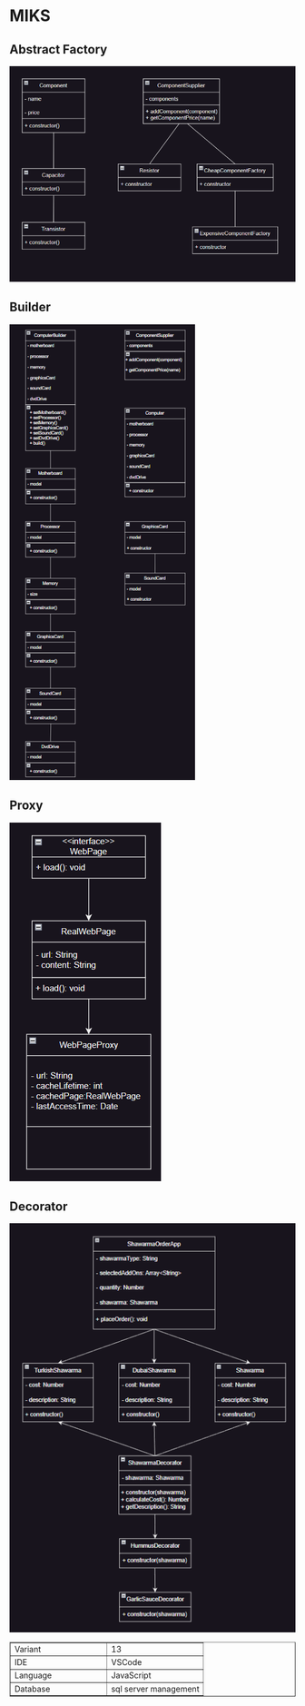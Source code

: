 # MIKS

## Abstract Factory

![AbstractFactory](Abstract_Factory-1.PNG)

## Builder

![Builder](Builder-1.PNG)

## Proxy

![Proxy](./Proxy.PNG)

## Decorator

![Decorator](./Decorator.PNG)

<table style ='width: 100%;' border="1">
    <tbody>
        <tr>
            <td style='width: 50%;'>Variant<br></td>
            <td style='width: 50%;'>13<br></td>
        </tr>
        <tr>
            <td style='width: 50%;'>IDE<br></td>
            <td style='width: 50%;'>VSCode<br></td>
        </tr>
        <tr>
            <td style='width: 50%;'>Language<br></td>
            <td style='width: 50%;'>JavaScript<br></td>
        </tr>
        <tr>
            <td style='width: 50%;'>Database<br></td>
            <td style='width: 50%;'>sql server managеment<br></td>
        </tr>
    </tbody>
</table>

